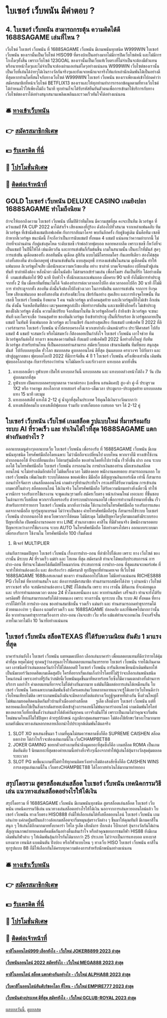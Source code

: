 # ใบเซอร์ เว็บพนัน มีคำตอบ ?
## 4. ใบเซอร์ เว็บพนัน สามารถกระตุ้น ความคิดได้ดี 1688SAGAME เล่นที่ไหน ?
เว็บไซต์ ใบเซอร์ เว็บพนัน ที่ 1688SAGAME เว็บพนัน มีเกมพนันทุกชนิด W999WIN ใบเซอร์ เว็บพนัน ของเรานั้นเป็นเว็บไซต์ HISO99 ที่ตรงปกเป็นอย่างมากไม่มีการปิดเว็บไซต์หนี และไม่มีการโกงใดๆทั้งสิ้น เพราะเว็บไซต์ 123GOAL ของเรานั้นเป็นเว็บแท้เว็บตรงที่ไม่จำเป็นจะต้องมีตัวแทนหรือนายหน้าใดๆและไม่จำเป็นจะต้องผ่านเอเย่นต์ใดๆอย่างแน่นอน W999WIN เว็บไซต์ของเรานั้นเป็นเว็บที่เล่นได้ง่ายๆได้เงินรางวัลกันจริงๆและยังแจกหนักแจกจริงให้แก่เหล่านักเดิมพันได้เป็นอย่างดีที่สุดหากท่านใดที่สนใจกับทางเว็บไซต์ W999WIN ใบเซอร์ เว็บพนัน ของเราเพียงแค่เข้าไปกดคำว่าสมัครสมาชิกที่หน้าเว็บไซต์ BETFLIX13 ของเราและให้ทุกท่านทำการกรอกข้อมูลตามที่ทางเว็บไซต์ได้กำหนดไว้ให้เพียงไม่ถึง 1นาที ทุกท่านก็จะได้รับรหัสยืนยันตัวตนเพื่อการเข้ามาใช้บริการกับทางเว็บไซต์ของเราได้อย่างสนุกสนานเพลิดเพลินและรวดเร็วทันใจได้อย่างแน่นอน

## 🛎 [ทางเข้าเว็บพนัน](https://bit.ly/3SdLNi2)
## 👉 [สมัครสมาชิกพิเศษ](https://bit.ly/3SdLNi2)
## 💵 [รับเครดิต ที่นี่](https://bit.ly/3dyRKHj)
## 👑 [โปรโมชั่นพิเศษ](https://bit.ly/3dyRKHj)
## 📱 [ติดต่อเจ้าหน้าที่](https://bit.ly/3dyRKHj)

## GOLD ใบเซอร์ เว็บพนัน DELUXE CASINO เกมยิงปลา 1688SAGAME ทำไมถึงนิยม ?
ถ้าจะให้บอกถึงความ ใบเซอร์ เว็บพนัน ปลื้มปิติว่าทีมไหน มีความสุขที่สุด คงจะเป็นทีม ลิเวอร์พูล ที่คว้าแชมป์ FA CUP 2022 มาได้สำเร็จ เสียงเพลงที่กู่ร้อง ดังก้องไปทั่วสนาม จากเหล่าแฟนคลับ ทีมลิเวอร์พูล ที่เข้านัดชิงแชมป์เอฟเอคัพ กับการกลับมาโคจร พบกันอีกครั้ง กับคู่ชิงคู่เดิม นั่นคือทีม เซลซี ถ้าหากลิเวอร์พูล ชนะนัดนี้ ก็จะถือว่าเป็นการนับแชมป์ ทั้งหมด 4 แชมป์ แน่นอนว่าความลำบากนี้ ไม่ง่ายที่จะผ่านด่าน กับคู่แข่งสุดโหด ระดับเซลซี เจ้าพ่อถ้วยฟุตบอล หลายหลากลีค เพราะเซลซี ก็หวังที่จะเป็นแชมป์ ในปีนี้ให้ได้ เช่นเดียวกัน และการแข่งขันก็เริ่มต้นขึ้น เกมในสนามนั้น เป็นอะไรที่มันส์ สุดๆ การแข่งขัน ดุเดือดของทั้ง สอลทีมนั้น ดุเดือด สูสีกัน แบบไม่มีใครยอมใคร กันเลยทีเดียว สองโค้ชสุดเก่งทั้งสองทีม ต่างงัดกลยุทธุ์ เข้ามาแข่งขันกัน แบบสุดฤทธิ์ การลงแข่งขันในสนาม ดุเดือดนั้น ทำให้แฟนบอล ลิเวอร์พูลใจเสีย เมื่อนักเตะความหวังของทีม อย่าง ซาล่าห์ บาดเจ็บจนต้อง เปลี่ยนตัวผู้เล่น ทันที ซาล่าห์ถึงต้อง หลั่งน้ำตา เมื่อในนัดชิง ไม่สามรถเข้าร่วมเล่น เพื่อสโมสร อันเป็นที่รัก ได้อย่างเต็มที่  เกมแข่งขันต่อไป 90 นาที บีบหัวใจ ทั้งนักเตะและแฟนบอล เมื่อครบ 90 นาที ยังไม่มีการทำประตู จากทั้ง 2 ทีม เมื่อหาทีมที่ชนะไม่ได้ จึงต้องทำการต่อเวลาออกไปอีก ต่อเวลาออกไปอีก 30 นาที ก็ไม่มีการ ทำประตูจากทั้ง สองทีม ดังนั้นจึงต้องไปถึงช่วงเวลา ในการตัดสิน
ผลการแข่งขัน จากการ ยิงจุดโทษ เสียงแฟนบอล ของทั้งสองทีม ต่างร้องตัชะโกน เชียร์กันอย่าง สุดเสียง และการยิงจุดโทษนั้น ทีมเซลซี ใบเซอร์ เว็บพนัน ยิงพลาด 1 คน จนลิเวอร์พูล มาถึงคนสุดท้าย และลิเวอร์พูลก็ยิงไม่เข้า อีกเช่นกัน ดังนั้น จึงเหลือทีมที่ต้อง เตะจุดดทษลูกล่ะฝั่ง เพื่อทำการตัดสิน และเซลซียิงอีกครั้ง ไม่เข้าประตู ของฝั่งลิเวอร์พูล ดังนั้น ความได้เปรัยบ จึงกลับมาในทีม ลิเวอร์พูลอีกครั้ง ถ้ายิงเข้า ลิเวอร์พูล จะชนะทันที และใครจะเชื่อ ว่าคนสุดท้าย ของทีมลิเวอร์พูล ยิงเข้าทำประตู เป็นที่เรียบร้อย ลิเวอร์พูลกลายเป็นแชมป์ ในทันที ซึ่งแฟนบอล ลิเวอร์พูล ตะโกนเชียร์ กันอย่างสุดเสียง กับแชมป์ เอฟเอคัพ ปี 2022 ที่ลิเวอร์สามารถ ใบเซอร์ เว็บพนัน นำไปครอบครองได้ พวกเขากำลัง เดินหน้าสร้าง ประวัติศาสตร์ ไปกับ แชมป์ 4 แชมป์ จะสมหวัง หรือไม่สมหวัง ก็ต้องคอยเป็นกำลังใจ ใบเซอร์ เว็บพนัน เอาใจช่วย ทีมลิเวอร์พูลกันต่อไป ทางเรา ขอแสดงความยินดี กับแมป์ เอฟเอคัพปี 2022 นี้อย่างยิ่งใหญ่ กับทีมลิเวอร์พูล สำหรับท่านไหน ที่เป็นคอบอลท่านสามารถ สมัครเว็บบอล เข้ามาเดิมพัน ทีมที่ชอบ สนุกสุดมันส์  ไปกับบอลทุกลีค ทั่วโลก ชมบอลสด ดูบอลออนไลน์ ดีที่สุด ลุ้นผลบอล ครบวงจร ไปกับเรา และเข้าสู่ฤดูกาลของ ฟุตบอลโลกปี 2022 ที่มีการจัดขึ้น 4 ปี 1 ใบเซอร์ เว็บพนัน ครั้งเพียงเท่านั้น เดิมพัน ฟุตบอลโลกล่าสุด กับเรารับรองว่าท่าน จะไม่ผิดหวัง และรักวงการ แทงบอล มากยิ่งขึ้น
1. แทงบอลเดี่ยว ยูฟ่าเบท เปิดให้ แทงบอลวันนี้ แทงบอลสด และ แทงบอลล่วงหน้าได้ถึง 7 วัน เปิดคู่บอลมากที่สุด
2. ยูฟ่าเบท เปิดแทงบอลครบทุกตลาด ราคาต่อรอง (เอเชี่ยน แฮนดิแคป) สูง-ต่ำ คู่-คี่ ประตูรวม 1X2 หรือ ราคาพูล สองโอกาส ทายสกอร์ ครึ่งแรก-เต็มเวลา ประตูแรก-ประตูสุดท้าย แทงบอลสด แทง 15 นาที เตะมุม
3. แทงบอลสเต็ป แทงได้ 2-12 คู่ น้ำถูกที่สุดในประเทศ ให้คุณได้เงินรางวัลมากกว่า
4. แทงสเต็ปคอมโบ แทงสเต็ปฟุตบอล ร่วมกับ บาสเก็ตบอล เบสบอล ฯลฯ ได้ 2-12 คู่

## ใบเซอร์ เว็บพนัน เว็บไซต์ เกมสล็อต รูปแบบใหม่ ที่มาพร้อมกับ ระบบ AI ที่รวดเร็ว และ ทำเงินได้ไวที่สุด 1688SAGAME แตกต่างกันอย่างไร ?
ออกแบบเมนูต่างๆออกแบบเว็บ ใบเซอร์ เว็บพนัน เพื่อรองรับ ที่ 1688SAGAME เว็บพนัน มีเกมพนันทุกชนิด โทรศัพท์มือถือโดยเฉพาะ ไม่ว่ามือถือจะเปลี่ยนไป แบบไหน พวกเราก็มี ทางเข้าใช้งาน ฝากถอนออโต้ ที่จะเปลี่ยนแปลง ไปตามรุ่นมือถือ ของท่านโดยยิ่งไปกว่านั้น เร็วยิ่งขึ้น ฝาก ถอน ระบบออโต้ ในโทรศัพท์มือถือ ใบเซอร์ เว็บพนัน การถอนเงิน การฝากเงินของท่าน เผื่อเขาเล่นสล็อตออนไลน์ จะไม่อย่างเดิมอีกต่อไป ไม่ติดเรื่องเวลา ไม่ต้องคอย พนักงานคอยตอบ สามารถถอนออก ใบเซอร์ เว็บพนัน เพิ่มเงินเข้า ระบบได้ตลอด ขอแค่เพียง มีมือถือ มีสัญญาณอินเทอร์เน็ต เท่านี้ ก็สามารถ ถอนกำไรจัดการ เล่นสล็อตออนไลน์ เกมต่างๆที่ท่านประทับใจ
กระแสที่ได้รับความนิยม การเข้าเล่น เกมคาสิโนต่างๆ สล็อตออนไลน์ ได้เงินจริง ในโทรศัพท์มือถือ ได้รับความนิยมอย่างยิ่งเดี๋ยวนี้ ทำให้ควรมีการ รองรับการใช้แรงงาน จะพูดเล่นๆรวมทั้ง สมัครเว็บตรง หน้าเก่าคนใหม่ เยอะแยะ ที่ชื่นชอบในด้านการเว็บสล็อต พวกเราก็เลยรองรับ ด้วยระบบฝากถอนออโต้ เพื่อการทำงานที่ง่ายมากยิ่งขึ้น เร็วสำหรับการทำรายการ ใบเซอร์ เว็บพนัน มากยิ่งกว่าเดิม
ใช้งานง่ายในโทรศัพท์มือถือ รองรับการแสดงผลจากจอมือถือ ทุกรุ่นทุกแบรนด์ ไม่ว่าจะเป็นของ ค่ายโทรศัพท์มือถือรุ่น ก็สามารถใช้ระบบ ใบเซอร์ เว็บพนัน ฝากถอนออโต้ ของเว็บพวกเราได้หมด ไม่มีสะดุด ไม่ติดปัญหาใดๆก็ตามแถมยังมีระบบรอง ปัญหาที่เกิด เปิดพนักงานรอคอย ทาง LINE ส่วนกลางของ คาสิโน ที่มีตัวตนจริง มีพนักงานรอตอบ ปัญหาระหว่างการใช้แรงงาน ระบบ AUTO ในโทรศัพท์มือถือ ได้อย่างตรงไปตรง ออกแบบระบบมา เพื่อรองรับการ ใช้งานใน โทรศัพท์มือถือ 100 เริ่มตั้งแต่
1. ฟีเจอร์ MULTIPLIER

เล่นกับเราหมดปัญหา ใบเซอร์ เว็บพนัน เรื่องการฝาก-ถอน ที่ล่าช้าไปได้เลย เพราะ ทาง เว็บไซต์ ของเรานั้น มีระบบ AI ที่รวดเร็ว แม่ยำ และ ไฮเทค ที่สุด สมัครมาสิ ท่านจะได้พบกับประสบการณ์ การฝาก-ถอน ที่ท่านจะไม่เคยได้สัมผัสที่ไหนมาก่อน ประสบการณ์ การฝาก-ถอน ที่สุดแสนจะเพอร์เฟค ที่จะทำให้ท่านต้องตะลึง และ ต้องร้องว้าว สมัครมาสิ ทุกปัญหาที่ท่านเคยเจอ ที่เว็บไซต์ 1688SAGAME 1688เอสเอเกมส์ ของเรา ท่านตัดออกไปได้เลย ไม่มีอย่างแน่นอน
RICHES888 PG เว็บไซต์ ที่หากท่านสนใจ และ ต้องการสมัครสมาชิก ท่านสามารถสมัครได้ง่าย ๆ ผ่านหน้า เว็บไซต์ บราวเซอร์ หรือ จะสมัครผ่านช่องทาง LINE ก็ได้เช่นกัน เพราะ ทาง เรานั้น มีทีมงาน ที่จะค่อยดูแล และ บริการท่านตลอดเวลา ตลอด 24 ชั่วโมงเลยนั้นเอง และ หากท่านสมัคร เสร็จแล้ว ท่านจะยังได้รับ เครดิตฟรี ที่ท่านสามารถกดรับได้ด้วยตนเอง เพราะ ทางเรานั้น ทุกระบบ เป็น ระบบ AI ทั้งหมด ที่ทางเราก็ได้ทำให้ การฝาก-ถอน ของท่านสมาชิกนั้น รวดเร็ว แม่นยำ และ ท่านสามารถกดทำธุรกรรมได้ด้วยตนเองง่าย ๆ นั้นเอง แถมยังรวดเร็ว และ 1688SAGAME ปลอดภัย และที่พิเศษไปมากกว่านั้น คือ หากท่านกดทำธุรกรรมเรื่องการ ฝาก-ถอน เงินจะเข้า เว็บ หรือ แม้แต่ท่านจะถอนเงิน ก็จะเสร็จสิ้นภายในเวลาไม่ถึง 10 วินาทีอย่างแน่นอน

## ใบเซอร์ เว็บพนัน สล็อตTEXAS ที่ได้รับความนิยม อันดับ 1 มาแรงที่สุด
บาคาร่าเล่นยังไง ใบเซอร์ เว็บพนัน เผยหมดเปลือก เลือกเล่นบาคาร่า เพื่อผลตอบแทนที่ดีกว่ารายได้คุ้มค่าที่สุด หยุดไม่อยู่ ทุกคนรู้ว่าลงทุนอะไรให้ผลตอบแทนเกินบรรยาย ใบเซอร์ เว็บพนัน รายได้เกินคาดเดา เอาชนิดที่ว่าเล่นตลอดวันกำไรใช้ได้ตลอดปี ใบเซอร์ เว็บพนัน การันตีเทพเซียนนักเดิมพันยกให้เป็นนัมเบอร์วันยอดฮิตเกมเด็ดสุดปัง ใครที่อยากเริ่มเล่นเก็งกำไรโดยที่ไม่รู้ว่าจะเลือกเล่นพนันชนิดไหนก่อนดี เพราะอย่างที่รู้กันว่าสมัยนี้เว็บพนันผุดขึ้นมาทีหลายร้อยเว็บซึ่งก็มีความแตกต่างทั้งด้านการบริการ ผลกำไร ค่าตอบแทนที่อาจจะไม่ได้ต่างกันมากมาย แต่มันก็มีผลต่อการเล่นได้เหมือนกัน ใบเซอร์ เว็บพนัน โดยเฉพาะเกมเดิมพันซึ่งถ้าใครเคยเล่นเว็บหลากหลายแนวจะรู้ได้เลยว่าเว็บไหนดีกว่าเว็บไหนเทียบไม่ติด เพราะเกมพนันถึงมันจะมีหลากสไตล์แต่บางเว็บกูชู้จุดขายที่ต่างกัน ซึ่งส่วนใหญ่ก็ไม่พ้นเกมยอดฮิตคนติดกันทั่วบ้านทั่วเมืองอย่างสล็อต       รูเล็ต เสือมังกร ใบเซอร์ เว็บพนัน แต่ที่หลายคนเลือกใช้เป็นสิ่งแรกตัดสายสะดือเข้าสู่วงการคงหนีไม่พ้นบาคาร่าออนไลน์ เกมเดิมพันไฮไลท์ของหลายเว็บที่ยกขึ้นตั้งว่าเล่นแล้วได้ตังค์กันทุกคน เอาจริงมันก็ใช่ เพราะเป็นเกมไม่ว่าคุณจะเริ่มต้นใหม่ขนาดไหนก็ไม่ใช่ปัญหา ด้วยรูปลักษณ์ กฎกติกาสุดแสนธรรมดา ไม่ต้องใช้ทักษะวิชาอะไรมากมาย แถมยังมีแนวทางเล่นหลากหลายเลือกนำไปประยุกต์เดิมพันได้ผลจริง
1. SLOT XO ขอเสนอขึ้นมา 1 เกมที่คุณไม่สมควรพลาดซึ่งก็คือ SUPREME CAISHEN สล็อตแตกง่าย ได้กำไรเร็วจะต้องเล่นเกมนี้ใน เว็บCHAMPBET88
2. JOKER GAMING ขอยกตัวอย่างเกมที่น่าดึงดูดเยอะที่สุดซึ่งก็คือ เกมสล็อต ROMA เป็นเกมติดอันดับ 1 นิยมเยอะที่สุดของค่ายเกมนี้อย่างยิ่งจริงๆเนื่องจากทำให้ผู้เล่นได้ลุ้นรางวัลสุดคุ้มตลอดระยะเวลา
3. SLOT PG ขอชี้แนะเกมที่ไม่ทำให้ทุกคนผิดหวังอย่างไม่ต้องสงสัยซึ่งก็คือ CAISHEN WINS การลงทุนเล่นเกมนี้ใน เว็บตรงCHAMPBET88 ได้โอกาสทำเงินได้มากมายก่ายกอง

## สรุปโดยรวม สูตรสล็อตเล่นสล็อต ใบเซอร์ เว็บพนัน เทคนิคกรรมวิธีเล่น แนวทางเล่นสล็อตอย่างไรให้ได้เงิน
สรุปโดยรวม ที่ 1688SAGAME เว็บพนัน มีเกมพนันทุกชนิด สูตรสล็อตเล่นสล็อต ใบเซอร์ เว็บพนัน เทคนิคกรรมวิธีเล่น แนวทางเล่นสล็อตอย่างไรให้ได้เงิน นอกจากการเล่นหวยออนไลน์แล้ว ใบเซอร์ เว็บพนัน ทางเว็บตรง HISO888 ยังมีให้เลือกเล่นได้ทั้งสล็อตออนไลน์ ใบเซอร์ เว็บพนัน เกมเล่นง่าย แค่กดปุ่มสปินแล้ววงล้อเกมสล็อตจะเริ่มหมุนสุ่มรางวัลต่าง ๆ ขึ้นมาให้คุณทันที มีเกมคาสิโนสนุก ๆ ให้เล่นได้อีกมากมายทั้งบาคาร่า ไฮโล รูเล็ต เสือมังกร ป๊อกเด้ง โป๊กเกอร์ ลุ้นรางวัลกันได้ผ่านสัญญาณภาพถ่ายทอดสดที่คมชัดกันอย่างตื่นเต้นเร้าใจ หรือถ้าคุณชอบการชมกีฬา HIS88 ยังมีเกมเดิมพันกีฬาต่าง ๆ ให้เดิมพันลุ้นกำไรกันได้มากกว่า 25 ประเภท ไม่ว่าจะเป็นการแทงบอล แทงบาส แทงมวย เทนนิส แบดมินตัน ปิงปอง หรือกีฬาแบบไหน ๆ ทางเว็บ HISO ใบเซอร์ เว็บพนัน คาสิโนทุกรูปแบบ 88 ก็มีให้เลือกกันได้ครบทุกความต้องการสำหรับนักพนันอย่างแน่นอน

## 🛎 [ทางเข้าเว็บพนัน](https://bit.ly/3SdLNi2)
## 👉 [สมัครสมาชิกพิเศษ](https://bit.ly/3SdLNi2)
## 💵 [รับเครดิต ที่นี่](https://bit.ly/3dyRKHj)
## 👑 [โปรโมชั่นพิเศษ](https://bit.ly/3dyRKHj)
## 📱 [ติดต่อเจ้าหน้าที่](https://bit.ly/3dyRKHj)

#### [คาสิโนออนไลน์999 เลือกยังไง - เว็บใหม่ JOKER8899 2023 ล่าสุด](https://atom.io/themes/คาสิโนออนไลน์999%20เลือกยังไง%20-%20เว็บใหม่%20joker8899%202023%20ล่าสุด)
#### [เว็บพนันออนไลน์ 2022 สมัครยังไง - เว็บใหม่ MEGA888 2023 ล่าสุด](https://atom.io/themes/เว็บพนันออนไลน์%202022%20สมัครยังไง%20-%20เว็บใหม่%20mega888%202023%20ล่าสุด)
#### [คาสิโนออนไลน์ สล็อต แตกต่างกันอย่างไร - เว็บใหม่ ALPHA88 2023 ล่าสุด](https://atom.io/themes/คาสิโนออนไลน์%20สล็อต%20แตกต่างกันอย่างไร%20-%20เว็บใหม่%20alpha88%202023%20ล่าสุด)
#### [เว็บคาสิโนออนไลน์อันดับ1ของโลก ที่ไหน - เว็บใหม่ EMPIRE777 2023 ล่าสุด](https://atom.io/themes/เว็บคาสิโนออนไลน์อันดับ1ของโลก%20ที่ไหน%20-%20เว็บใหม่%20empire777%202023%20ล่าสุด)
#### [เว็บพนันต่างประเทศ ดีที่สุด สมัครยังไง - เว็บใหม่ GCLUB-ROYAL 2023 ล่าสุด](https://atom.io/themes/เว็บพนันต่างประเทศ%20ดีที่สุด%20สมัครยังไง%20-%20เว็บใหม่%20gclub-royal%202023%20ล่าสุด)

[ผลบอลวันนี้](https://siamsport.tv "ผลบอลวันนี้"), [ดูบอลสด](https://siamsport.tv/ดูบอลสด "ดูบอลสด")
